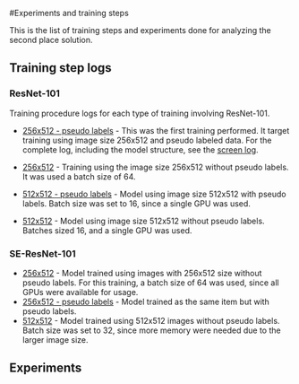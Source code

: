 #Experiments and training steps

This is the list of training steps and experiments done for analyzing the second place solution.

## Training step logs

### ResNet-101

Training procedure logs for each type of training involving ResNet-101.

- [256x512 - pseudo labels](./resnet101.pseudo.256x512.log) - This was the first training performed. It target training using image size 256x512 and pseudo labeled data. For the complete log, including the model structure, see the [screen log](/screen-resnet101.pseudo.256x512.log).

- [256x512](./resnet101.256x512.log) - Training using the image size 256x512 without pseudo labels. It was used a batch size of 64.
- [512x512 - pseudo labels](./resnet101.pseudo.512x512.log) - Model using image size 512x512 with pseudo labels. Batch size was set to 16, since a single GPU was used.
- [512x512](./resnet101.512x512.log) - Model using image size 512x512 without pseudo labels. Batches sized 16, and a single GPU was used.

### SE-ResNet-101

- [256x512](./seresnet101.256x512.log) - Model trained using images with 256x512 size without pseudo labels. For this training, a batch size of 64 was used, since all GPUs were available for usage.
- [256x512 - pseudo labels](./seresnet101.pseudo.256x512.log) - Model trained as the same item but with pseudo labels.
- [512x512](./seresnet101.512x512.log) - Model trained using 512x512 images without pseudo labels. Batch size was set to 32, since more memory were needed due to the larger image size.

## Experiments

